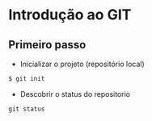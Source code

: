 # Introdução ao GIT

## Primeiro passo

- Inicializar o projeto (repositório local)

```bash
$ git init
```

- Descobrir o status do repositorio
```
git status
```

